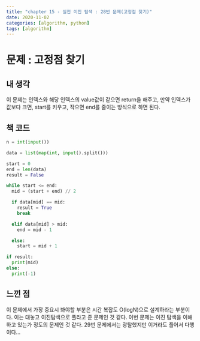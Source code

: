 ```yaml
---
title: "chapter 15 - 실전 이진 탐색 : 28번 문제(고정점 찾기)"
date: 2020-11-02
categories: [algorithm, python]
tags: [algorithm]
---
```

# 문제 : 고정점 찾기

## 내 생각
이 문제는 인덱스와 해당 인덱스의 value값이 같으면 return을 해주고, 만약 인덱스가 값보다 크면, start를 키우고, 작으면 end를 줄이는 방식으로 하면 된다.

## 책 코드
```python
n = int(input())

data = list(map(int, input().split()))

start = 0
end = len(data)
result = False

while start <= end:
  mid = (start + end) // 2

  if data[mid] == mid:
    result = True
    break

  elif data[mid] > mid:
    end = mid - 1

  else:
    start = mid + 1

if result:
  print(mid)
else:
  print(-1)
```
## 느낀 점
이 문제에서 가장 중요시 봐야할 부분은 시간 복잡도 O(logN)으로 설계하라는 부분이다. 이는 대놓고 이진탐색으로 풀라고 준 문제인 것 같다. 이번 문제는 이진 탐색을 이해하고 있는가 정도의 문제인 것 같다. 29번 문제에서는 광탈했지만 이거라도 풀어서 다행이다...
